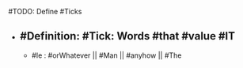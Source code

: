 #TODO: Define #Ticks
- #Definition: #Tick: Words #that #value #IT
	- 
	- #Ie : #orWhatever || #Man || #anyhow || #The